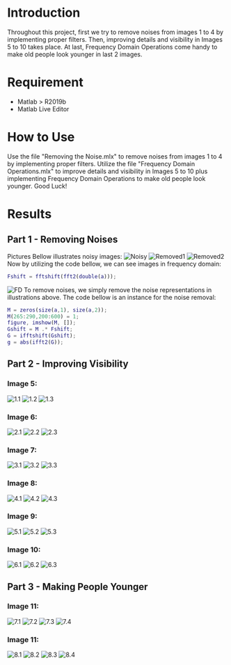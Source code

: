 # Introduction
Throughout this project, first we try to remove noises from images 1 to 4 by implementing proper filters. Then, improving details and visibility in Images 5 to 10 takes place. At last, Frequency Domain Operations come handy to make old people look younger in last 2 images.

# Requirement
* Matlab > R2019b
* Matlab Live Editor

# How to Use
Use the file "Removing the Noise.mlx" to remove noises from images 1 to 4 by implementing proper filters. Utilize the file "Frequency Domain Operations.mlx" to improve details and visibility in Images 5 to 10 plus implementing Frequency Domain Operations to make old people look younger. Good Luck!

# Results
## Part 1 - Removing Noises
Pictures Bellow illustrates noisy images:
![Noisy](https://github.com/pmadinei/FDO-img/blob/master/Results/Noisy%20Images.png)
![Removed1](https://github.com/pmadinei/FDO-img/blob/master/Results/Removed%20Niuses%201.png)
![Removed2](https://github.com/pmadinei/FDO-img/blob/master/Results/Removed%20Niuses%202.png)
Now by utilizing the code bellow, we can see images in frequency domain:
```Matlab
Fshift = fftshift(fft2(double(a)));
```
![FD](https://github.com/pmadinei/FDO-img/blob/master/Results/images%20in%20frequency%20domain.png)
To remove noises, we simply remove the noise representations in illustrations above. The code bellow is an instance for the noise removal:
```Matlab
M = zeros(size(a,1), size(a,2));
M(265:290,200:600) = 1;
figure, imshow(M, []);
Gshift = M .* Fshift;
G = ifftshift(Gshift);
g = abs(ifft2(G));
```

## Part 2 - Improving Visibility
### Image 5:
![1.1](https://github.com/pmadinei/FDO-img/blob/master/Results/1.1.png)
![1.2](https://github.com/pmadinei/FDO-img/blob/master/Results/1.2.png)
![1.3](https://github.com/pmadinei/FDO-img/blob/master/Results/1.3.png)

### Image 6:
![2.1](https://github.com/pmadinei/FDO-img/blob/master/Results/2.1.png)
![2.2](https://github.com/pmadinei/FDO-img/blob/master/Results/2.2.png)
![2.3](https://github.com/pmadinei/FDO-img/blob/master/Results/2.3.png)

### Image 7:
![3.1](https://github.com/pmadinei/FDO-img/blob/master/Results/3.1.png)
![3.2](https://github.com/pmadinei/FDO-img/blob/master/Results/3.2.png)
![3.3](https://github.com/pmadinei/FDO-img/blob/master/Results/3.3.png)

### Image 8:
![4.1](https://github.com/pmadinei/FDO-img/blob/master/Results/4.1.png)
![4.2](https://github.com/pmadinei/FDO-img/blob/master/Results/4.2.png)
![4.3](https://github.com/pmadinei/FDO-img/blob/master/Results/4.3.png)

### Image 9:
![5.1](https://github.com/pmadinei/FDO-img/blob/master/Results/5.1.png)
![5.2](https://github.com/pmadinei/FDO-img/blob/master/Results/5.2.png)
![5.3](https://github.com/pmadinei/FDO-img/blob/master/Results/5.3.png)

### Image 10:
![6.1](https://github.com/pmadinei/FDO-img/blob/master/Results/6.1.png)
![6.2](https://github.com/pmadinei/FDO-img/blob/master/Results/6.2.png)
![6.3](https://github.com/pmadinei/FDO-img/blob/master/Results/6.3.png)

## Part 3 - Making People Younger
### Image 11:
![7.1](https://github.com/pmadinei/FDO-img/blob/master/Results/7.1.png)
![7.2](https://github.com/pmadinei/FDO-img/blob/master/Results/7.2.png)
![7.3](https://github.com/pmadinei/FDO-img/blob/master/Results/7.3.png)
![7.4](https://github.com/pmadinei/FDO-img/blob/master/Results/7.4.png)

### Image 11:
![8.1](https://github.com/pmadinei/FDO-img/blob/master/Results/8.1.png)
![8.2](https://github.com/pmadinei/FDO-img/blob/master/Results/8.2.png)
![8.3](https://github.com/pmadinei/FDO-img/blob/master/Results/8.3.png)
![8.4](https://github.com/pmadinei/FDO-img/blob/master/Results/8.4.png)
